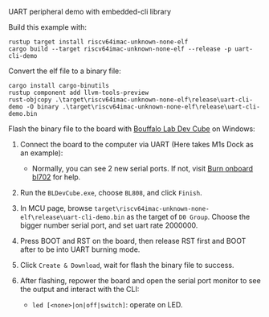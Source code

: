 UART peripheral demo with embedded-cli library

Build this example with:

```
rustup target install riscv64imac-unknown-none-elf
cargo build --target riscv64imac-unknown-none-elf --release -p uart-cli-demo
```

Convert the elf file to a binary file:

```
cargo install cargo-binutils
rustup component add llvm-tools-preview
rust-objcopy .\target\riscv64imac-unknown-none-elf\release\uart-cli-demo -O binary .\target\riscv64imac-unknown-none-elf\release\uart-cli-demo.bin
```

Flash the binary file to the board with [Bouffalo Lab Dev Cube](https://dev.bouffalolab.com/download) on Windows:

1. Connect the board to the computer via UART (Here takes M1s Dock as an example):
    - Normally, you can see 2 new serial ports. If not, visit [Burn onboard bl702](https://wiki.sipeed.com/hardware/en/maix/m1s/other/start.html#Burn-onboard-bl702) for help.
  
2. Run the `BLDevCube.exe`, choose `BL808`, and click `Finish`.
   
3. In MCU page, browse `target\riscv64imac-unknown-none-elf\release\uart-cli-demo.bin` as the target of `D0 Group`. Choose the bigger number serial port, and set uart rate 2000000.

4. Press BOOT and RST on the board, then release RST first and BOOT after to be into UART burning mode.

5. Click `Create & Download`, wait for flash the binary file to success.

6. After flashing, repower the board and open the serial port monitor to see the output and interact with the CLI:
    - `led [<none>|on|off|switch]`: operate on LED.